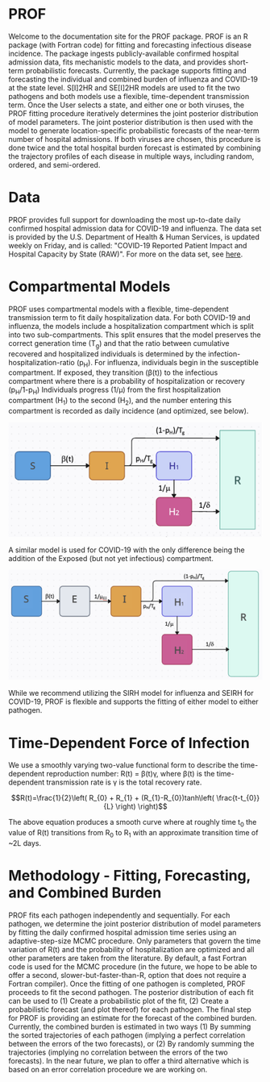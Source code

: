 # PROF

Welcome to the documentation site for the PROF package. PROF is an R package (with Fortran code) for fitting and forecasting infectious disease 
incidence. The package ingests publicly-available
confirmed hospital admission data, fits mechanistic models to the data, and provides short-term 
probabilistic forecasts. Currently, the package supports fitting and forecasting the individual
and combined burden of influenza and COVID-19 at the state level. S[I]2HR and SE[I]2HR models
are used to fit the two pathogens and both models use a flexible, time-dependent transmission term. Once the User
selects a state, and either one or both viruses, the PROF fitting procedure iteratively determines the joint posterior distribution of model
parameters.  The joint posterior distribution is then used with the model to generate location-specific
probabilistic forecasts of the near-term number of hospital admissions. If both viruses are chosen, this procedure is done twice and the total hospital burden forecast is estimated by combining the trajectory profiles of each disease in multiple ways, including random, ordered, and semi-ordered.

# Data
PROF provides full support for downloading the most up-to-date daily confirmed hospital admission data for COVID-19 and influenza. 
The data set is provided by the U.S. Department of Health & Human Services, is updated weekly on Friday, and is called: "COVID-19 Reported Patient Impact and Hospital Capacity by State (RAW)".   For more on the data set, see [here](https://healthdata.gov/dataset/COVID-19-Reported-Patient-Impact-and-Hospital-Capa/6xf2-c3ie).

# Compartmental Models

PROF uses compartmental models with a flexible, time-dependent transmission term to fit daily hospitalization data. For both COVID-19 and influenza, the models include a hospitalization compartment which is split into two sub-compartments. This split ensures that the model preserves the correct generation time (T<sub>g</sub>) and that the ratio between cumulative recovered and hospitalized individuals is determined by the infection-hospitalization-ratio (p<sub>H</sub>). For influenza, individuals begin in the susceptible compartment. If exposed, they transition (&beta;(t)) to the infectious compartment where there is a probability of hospitalization or recovery (p<sub>H</sub>/1-p<sub>H</sub>) Individuals progress (1/&mu;) from the first hospitalization compartment (H<sub>1</sub>) to the second (H<sub>2</sub>), and the number entering this compartment is recorded as daily incidence (and optimized, see below). 


![Influenza Model](img/model_influenza.png)


A similar model is used for COVID-19 with the only difference being the addition of the Exposed (but not yet infectious) compartment.

![covid19 Model](img/model_covid19.png)

While we recommend utilizing the SIRH model for influenza and SEIRH for COVID-19, PROF is flexible and supports the fitting of either model to either pathogen. 

# Time-Dependent Force of Infection

We use a smoothly varying two-value functional form to describe the time-dependent reproduction number: R(t) = &beta;(t)&gamma;, where &beta;(t) is the time-dependent transmission rate is &gamma; is the total recovery rate. 

$$R(t)=\frac{1}{2}\left( R_{0} + R_{1} + (R_{1}-R_{0})tanh\left( \frac{t-t_{0}}{L} \right) \right)$$


The above equation produces a smooth curve where at roughly time t<sub>0</sub> the value of R(t) transitions from R<sub>0</sub> to R<sub>1</sub> 
with an approximate transition time of ~2L days.

# Methodology - Fitting, Forecasting, and Combined Burden
PROF fits each pathogen independently and sequentially.   For each pathogen, we determine the joint posterior distribution of model parameters by fitting the daily confirmed hospital admission time series using an adaptive-step-size MCMC procedure.  Only parameters that govern the time variation of R(t) and the probability of hospitalization are optimized and all other parameters are taken from the literature. By default, a fast Fortran code is used for the MCMC procedure (in the future, we hope to be able to offer a second, slower-but-faster-than-R, option that does not require a Fortran compiler). Once the fitting of one pathogen is completed, PROF proceeds to fit the second pathogen.  The posterior distribution of each fit can be used to (1) Create a probabilistic plot of the fit, (2) Create a probabilistic forecast (and plot thereof) for each pathogen.  The final step for PROF is providing an estimate for the forecast of the combined burden.  Currently, the combined burden is estimated in two ways (1) By summing the sorted trajectories of each pathogen (implying a perfect correlation between the errors of the two forecasts), or (2) By randomly summing the trajectories (implying no correlation between the errors of the two forecasts).  In the near future, we plan to offer a third alternative which is based on an error correlation procedure we are working on.




